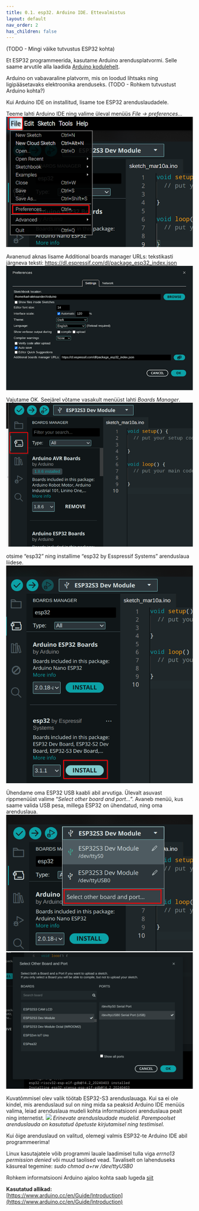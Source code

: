 ```yaml
---
title: 0.1. esp32. Arduino IDE. Ettevalmistus
layout: default
nav_order: 2
has_children: false
---
```

(TODO - Mingi väike tutvustus ESP32 kohta)

Et ESP32 programmeerida, kasutame Arduino arendusplatvormi. Selle saame arvutile alla laadida [Arduino kodulehelt](https://www.arduino.cc/en/software).

Arduino on vabavaraline platvorm, mis on loodud lihtsaks ning ligipääsetavaks elektroonika arenduseks.
(TODO - Rohkem tutvustust Arduino kohta?)

Kui Arduino IDE on installitud, lisame toe ESP32 arenduslaudadele.

Teeme lahti Arduino IDE ning valime üleval menüüs *File -> preferences…*
![](./pildid/1.png)

Avanenud aknas lisame Additional boards manager URLs: tekstikasti järgneva teksti:
https://dl.espressif.com/dl/package_esp32_index.json
![](./pildid/2.png)

Vajutame OK. Seejärel võtame vasakult menüüst lahti *Boards Manager*.
![](./pildid/3.png)

otsime “esp32” ning installime “esp32 by Esspressif Systems” arenduslaua liidese.
![](./pildid/4.png)

Ühendame oma ESP32 USB kaabli abil arvutiga. Ülevalt asuvast rippmenüüst valime “*Select other board and port…*”. Avaneb menüü, kus saame valida USB pesa, millega ESP32 on ühendatud, ning oma arenduslaua.
![](./pildid/5.png)
![](./pildid/6.png)

Kuvatõmmisel olev valik töötab ESP32-S3 arenduslauaga. Kui sa ei ole kindel, mis arenduslaud sul on ning mida sa peaksid Arduino IDE menüüs valima, leiad arenduslaua mudeli kohta informatsiooni arenduslaua pealt ning internetist.
![](./pildid/7.png)
*Erinevate arenduslaudade mudelid. Parempoolset arenduslauda on kasutatud õpetuste kirjutamisel ning testimisel.*

Kui õige arenduslaud on valitud, olemegi valmis ESP32-te Arduino IDE abil programmeerima!

Linux kasutajatele võib programmi lauale laadimisel tulla viga *errno13 permission denied* või muud taolised vead. Tavaliselt on lahenduseks käsureal tegemine: *sudo chmod a+rw /dev/ttyUSB0* 

Rohkem informatsiooni Arduino ajaloo kohta saab lugeda [siit](https://spectrum.ieee.org/the-making-of-arduino)

**Kasutatud allikad:**  
[https://www.arduino.cc/en/Guide/Introduction](https://www.arduino.cc/en/Guide/Introduction)
